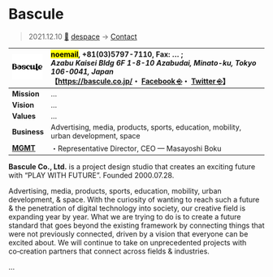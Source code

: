 # Bascule
> 2021.12.10 [🚀](../../index/index.md) [despace](../index.md) → [Contact](../contact.md)

|[![](../f/contact/b/bascule_logo1_thumb.webp)](../f/contact/b/bascule_logo1.webp)|<mark>noemail</mark>, +81(03)5797-7110, Fax: … ;<br> *Azabu Kaisei Bldg 6F 1-8-10 Azabudai, Minato-ku, Tokyo 106-0041, Japan*<br> 【<https://bascule.co.jp/>・ [Facebook ⎆](https://www.facebook.com/BasculeInc)・ [Twitter ⎆](https://twitter.com/bascule_inc)】|
|:--|:--|
|**Mission**|…|
|**Vision**|…|
|**Values**|…|
|**Business**|Advertising, media, products, sports, education, mobility, urban development, space|
|**[MGMT](../mgmt.md)**|・Representative Director, CEO — Masayoshi Boku|

**Bascule Co., Ltd.** is a project design studio that creates an exciting future with “PLAY WITH FUTURE”. Founded 2000.07.28.

Advertising, media, products, sports, education, mobility, urban development, & space. With the curiosity of wanting to reach such a future & the penetration of digital technology into society, our creative field is expanding year by year. What we are trying to do is to create a future standard that goes beyond the existing framework by connecting things that were not previously connected, driven by a vision that everyone can be excited about. We will continue to take on unprecedented projects with co‑creation partners that connect across fields & industries.

<p style="page-break-after:always"> </p>

…
